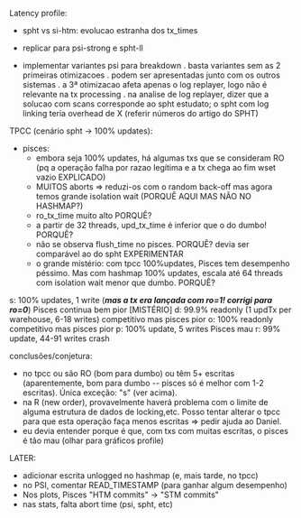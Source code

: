 Latency profile:
- spht vs si-htm: evolucao estranha dos tx_times
- replicar para psi-strong e spht-ll

- implementar variantes psi para breakdown
. basta variantes sem as 2 primeiras otimizacoes
. podem ser apresentadas junto com os outros sistemas
. a 3ª otimizacao afeta apenas o log replayer, logo não é relevante na tx processing
. na analise de log replayer, dizer que a solucao com scans corresponde ao spht estudato; o spht com log linking teria overhead de X (referir números do artigo do SPHT)


TPCC (cenário spht -> 100% updates):
- pisces: 
    - embora seja 100% updates, há algumas txs que se consideram RO (pq a operação falha por razao legítima e a tx chega ao fim wset vazio EXPLICADO)
    - MUITOS aborts  => reduzi-os com o random back-off mas agora temos grande isolation wait (PORQUÊ AQUI MAS NÃO NO HASHMAP?)
    - ro_tx_time muito alto PORQUÊ?
    - a partir de 32 threads, upd_tx_time é inferior que o do dumbo! PORQUÊ?
    - não se observa flush_time no pisces. PORQUÊ? devia ser comparável ao do spht EXPERIMENTAR
    - o grande mistério: com tpcc 100%updates, Pisces tem desempenho péssimo. Mas com hashmap 100% updates, escala até 64 threads com isolation wait menor que dumbo. PORQUÊ?


s: 100% updates, 1 write (***mas a tx era lançada com ro=1! corrigi para ro=0***)          Pisces continua bem pior [MISTÉRIO]
d: 99.9% readonly (1 updTx per warehouse, 6-18 writes)  competitivo mas pisces pior
o: 100% readonly                                        competitivo mas pisces pior
p: 100% update, 5 writes                                Pisces mau
r: 99% update, 44-91 writes                             crash

conclusões/conjetura:
- no tpcc ou são RO (bom para dumbo) ou têm 5+ escritas (aparentemente, bom para dumbo -- pisces só é melhor com 1-2 escritas). Única exceção: "s" (ver acima).
- na R (new order), provavelmente haverá problema com o limite de alguma estrutura de dados de locking,etc. Posso tentar alterar o tpcc para que esta operação faça menos escritas => pedir ajuda ao Daniel.
- eu devia entender porque é que, com txs com muitas escritas, o pisces é tão mau (olhar para gráficos profile)


LATER:
- adicionar escrita unlogged no hashmap (e, mais tarde, no tpcc)
- no PSI, comentar READ_TIMESTAMP (para ganhar algum desempenho)
- Nos plots, Pisces "HTM commits" -> "STM commits"
- nas stats, falta abort time (psi, spht, etc)